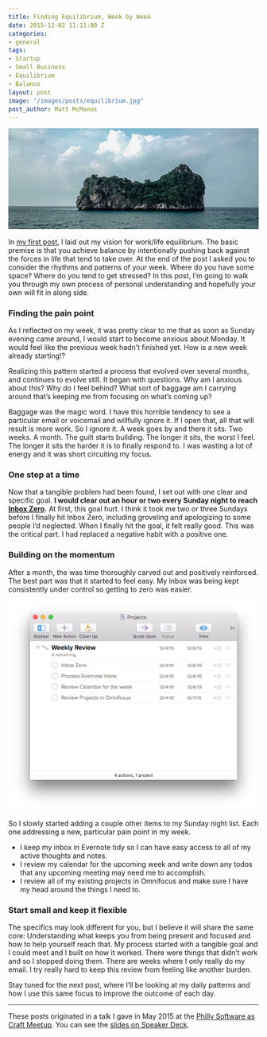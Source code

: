 ```yaml
---
title: Finding Equilibrium, Week by Week
date: 2015-12-02 11:11:00 Z
categories:
- general
tags:
- Startup
- Small Business
- Equilibrium
- Balance
layout: post
image: "/images/posts/equilibrium.jpg"
post_author: Matt McManus
---
```


<img src="/images/posts/equilibrium.jpg" />

In [my first post](https://ownersup.com/general/2015/11/24/ritual), I laid out my vision for work/life equilibrium. The basic premise is that you achieve balance by intentionally pushing back against the forces in life that tend to take over. At the end of the post I asked you to consider the rhythms and patterns of your week. Where do you have some space? Where do you tend to get stressed? In this post, I’m going to walk you through my own process of personal understanding and hopefully your own will fit in along side.

### Finding the pain point

As I reflected on my week, it was pretty clear to me that as soon as Sunday evening came around, I would start to become anxious about Monday. It would feel like the previous week hadn’t finished yet. How is a new week already starting!?

Realizing this pattern started a process that evolved over several months, and continues to evolve still. It began with questions. Why am I anxious about this? Why do I feel behind? What sort of baggage am I carrying around that’s keeping me from focusing on what’s coming up?

Baggage was the magic word. I have this horrible tendency to see a particular email or voicemail and willfully ignore it. If I open that, all that will result is more work. So I ignore it. A week goes by and there it sits. Two weeks. A month. The guilt starts building. The longer it sits, the worst I feel. The longer it sits the harder it is to finally respond to. I was wasting a lot of energy and it was short circuiting my focus.

### One step at a time

Now that a tangible problem had been found, I set out with one clear and specific goal. __I would clear out an hour or two every Sunday night to reach [Inbox Zero](http://www.43folders.com/2006/03/13/inbox-zero).__ At first, this goal hurt. I think it took me two or three Sundays before I finally hit Inbox Zero, including groveling and apologizing to some people I’d neglected. When I finally hit the goal, it felt really good. This was the critical part. I had replaced a negative habit with a positive one.

### Building on the momentum
After a month, the was time thoroughly carved out and positively reinforced. The best part was that it started to feel easy. My inbox was being kept consistently under control so getting to zero was easier.

<img src="/images/posts/equilibrium2.png" />

So I slowly started adding a couple other items to my Sunday night list. Each one addressing a new, particular pain point in my week.

* I keep my inbox in Evernote tidy so I can have easy access to all of my active thoughts and notes.
* I review my calendar for the upcoming week and write down any todos that any upcoming meeting may need me to accomplish.
* I review all of my existing projects in Omnifocus and make sure I have my head around the things I need to.

### Start small and keep it flexible

The specifics may look different for you, but I believe it will share the same core: Understanding what keeps you from being present and focused and how to help yourself reach that. My process started with a tangible goal and I could meet and I built on how it worked. There were things that didn’t work and so I stopped doing them. There are weeks where I only really do my email. I try really hard to keep this review from feeling like another burden.

Stay tuned for the next post, where I’ll be looking at my daily patterns and how I use this same focus to improve the outcome of each day.

<hr />

These posts originated in a talk I gave in May 2015 at the [Philly Software as Craft Meetup](http://www.meetup.com/Software-as-Craft-Philadelphia/). You can see the [slides on Speaker Deck](https://speakerdeck.com/mattmcmanus/routine-and-ritual-a-holistic-view-of-productivity).